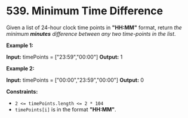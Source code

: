 # 539. Minimum Time Difference 

Given a list of 24-hour clock time points in **"HH:MM"** format, return _the minimum **minutes** difference between any two time-points in the list_.

**Example 1:**

**Input:** timePoints = ["23:59","00:00"]
**Output:** 1

**Example 2:**

**Input:** timePoints = ["00:00","23:59","00:00"]
**Output:** 0

**Constraints:**

- `2 <= timePoints.length <= 2 * 104`
- `timePoints[i]` is in the format **"HH:MM"**.